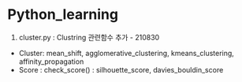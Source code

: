 # Python_learning

1. cluster.py : Clustring 관련함수 추가 - 210830
 - Cluster: mean_shift, agglomerative_clustering, kmeans_clustering, affinity_propagation
 - Score : check_score() : silhouette_score, davies_bouldin_score

